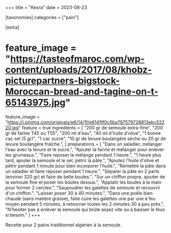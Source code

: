 +++
title = "Kesra"
date = 2023-08-23

[taxonomies]
categories = ["pain"]

[extra]
# feature_image = "https://tasteofmaroc.com/wp-content/uploads/2017/08/khobz-picturepartners-bigstock-Moroccan-bread-and-tagine-on-t-65143975.jpg"
feature_image = "https://i.pinimg.com/originals/e6/14/1f/e6141ff0c5ba797579728813ebc52220.jpg"
feature = true
ingredients = [
  "200 gr de semoule extra-fine",
  "200 gr de farine T45 ou T55",
  "200 ml d'eau",
  "40 ml d'huile d'olive",
  "1 bonne cac sel (5 gr)",
  "1 cac sucre",
  "10 gr de levure boulangère sèche ou 20 gr de levure boulangère fraîche.",
]
preparations = [
  "Dans un saladier, mélanger l'eau avec la levure et le sucre.",
  "Ajouter la farine et mélanger pour enlever les grumeaux.",
  "Faire reposer le mélange pendant 1 heure.",
  "1 heure plus tard, ajouter la semoule et le sel, pétrir la pâte.",
  "Ajoutez l'huile d'olive et pétrir pendant 1 minute pour bien incorporer l'huile.",
  "Remettre la pâte dans un saladier et faire reposer pendant 1 heure.",
  "Séparer la pâte en 2 parts (environ 320 gr) et faire de belle boules.",
  "Sur un chiffon propre, ajouter de la semoule fine et poser les boules dessus.",
  "Applatir les boules à la main pour former 2 cercles.",
  "Saupoudrer les galettes de semoule et recouvrir d'un chiffon.",
  "Laisser poser 30 à 40 minutes.",
  "Dans une poêle bien chaude (sans matière grasse), faite cuire les galettes une par une à feu moyen pendant 5 minutes, à retourner toutes les 2 minutes 30 à peu près.",
  "N'hesiter pas à enlever la semoule qui brûle assez vite ou à baisser le feux si besoin."
]
+++

Recette pour 2 pains traditionnel algérien à la semoule.
